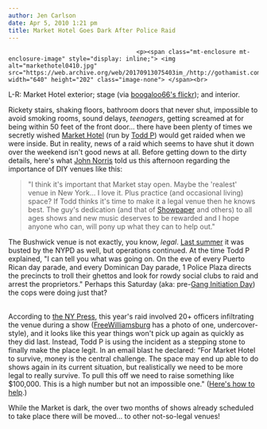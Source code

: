 ```yaml
---
author: Jen Carlson
date: Apr 5, 2010 1:21 pm
title: Market Hotel Goes Dark After Police Raid
---
```


	
										<p><span class="mt-enclosure mt-enclosure-image" style="display: inline;"> <img alt="markethotel0410.jpg" src="https://web.archive.org/web/20170913075403im_/http://gothamist.com/attachments/arts_jen/markethotel0410.jpg" width="640" height="202" class="image-none"> </span><br>
<span class="photo_caption">L-R: Market Hotel exterior; stage (via <a href="https://web.archive.org/web/20170913075403/http://www.flickr.com/photos/22443247@N03/3192170840/">boogaloo66&apos;s flickr</a>); and interior.</span></p>

<p>Rickety stairs, shaking floors, bathroom doors that never shut, impossible to avoid smoking rooms, sound delays, <em>teenagers</em>, getting screamed at for being within 50 feet of the front door... there have been plenty of times we secretly wished <a href="https://web.archive.org/web/20170913075403/http://www.myspace.com/markethotelnyc">Market Hotel</a> (run by <a href="https://web.archive.org/web/20170913075403/http://gothamist.com/2007/12/07/todd_patrick_co.php">Todd P</a>) would get raided when we were inside. But in reality, news of a raid which seems to have shut it down over the weekend isn&apos;t good news at all. Before getting down to the dirty details, here&apos;s what <a href="https://web.archive.org/web/20170913075403/http://gothamist.com/2008/12/30/john_norris_mtv_news.php">John Norris</a> told us this afternoon regarding the importance of DIY venues like this:</p><blockquote>&quot;I think it&apos;s important that Market stay open. Maybe the &apos;realest&apos; venue in New York... I love it. Plus practice (and occasional living) space? If Todd thinks it&apos;s time to make it a legal venue then he knows best. The guy&apos;s dedication (and that of <a href="https://web.archive.org/web/20170913075403/http://showpaper.org/">Showpaper</a> and others) to all ages shows and new music deserves to be rewarded and I hope anyone who can, will pony up what they can to help out.&quot;</blockquote>The Bushwick venue is not exactly, you know, <em>legal</em>. <a href="https://web.archive.org/web/20170913075403/http://gothamist.com/2009/06/16/diy_meets_nypd_in_market_hotel_non-.php">Last summer</a> it was busted by the NYPD as well, but operations continued. At the time Todd P explained, &quot;I can tell you what was going on. On the eve of every Puerto Rican day parade, and every Dominican Day parade, 1 Police Plaza directs the precincts to troll their ghettos and look for rowdy social clubs to raid and arrest the proprietors.&quot; Perhaps this Saturday (aka: pre-<a href="https://web.archive.org/web/20170913075403/http://gothamist.com/2010/04/05/easter_night_violence_in_times_squa.php">Gang Initiation Day</a>) the cops were doing just that?<br>
<p><br>
According to <a href="https://web.archive.org/web/20170913075403/http://www.nypress.com/blog-6194-market-hotel-shut-down-by-cops-now-trying-to-go-legit.html">the NY Press</a>, this year&apos;s raid involved 20+ officers infiltrating the venue during a show (<a href="https://web.archive.org/web/20170913075403/http://www.freewilliamsburg.com/archives/2010/04/police_raid_mar.html">FreeWilliamsburg</a> has a photo of one, undercover-style), and it looks like this year things won&apos;t pick up again as quickly as they did last. Instead, Todd P is using the incident as a stepping stone to finally make the place legit. In an email blast he declared: &#x201C;For Market Hotel to survive, money is the central challenge. The space may end up able to do shows again in its current situation, but realistically we need to be more legal to really survive. To pull this off we need to raise something like $100,000. This is a high number but not an impossible one.&quot; (<a href="https://web.archive.org/web/20170913075403/http://twitter.com/toddpatrick/statuses/11595259717">Here&apos;s how to help</a>.)<br>
</p>While the Market is dark, the over two months of shows already scheduled to take place there will be moved... to other not-so-legal venues!<p></p>					
										
									
				